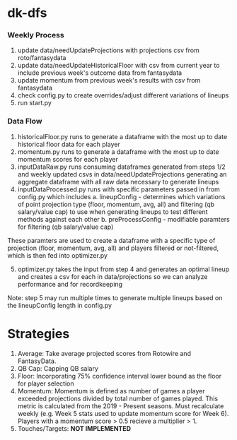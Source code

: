 # dk-dfs
### Weekly Process
1. update data/needUpdateProjections with projections csv from roto/fantasydata
2. update data/needUpdateHistoricalFloor with csv from current year to include previous week's outcome data from fantasydata
3. update momentum from previous week's results with csv from fantasydata
4. check config.py to create overrides/adjust different variations of lineups
5. run start.py


### Data Flow
1. historicalFloor.py runs to generate a dataframe with the most up to date historical floor data for each player
2. momentum.py runs to generate a dataframe with the most up to date momentum scores for each player
3. inputDataRaw.py runs consuming dataframes generated from steps 1/2 and weekly updated csvs in data/needUpdateProjections generating an aggregate dataframe with all raw data necessary to generate lineups
4. inputDataProcessed.py runs with specific parameters passed in from config.py which includes
  a. lineupConfig - determines which variations of point projection type (floor, momentum, avg, all) and filtering (qb salary/value cap) to use when generating lineups to test different methods against each other
  b. preProcessConfig - modifiable paramters for filtering (qb salary/value cap)

  These paramters are used to create a dataframe with a specific type of projection (floor, momentum, avg, all) and players filtered or not-filtered, which is then fed into optimizer.py

5. optimizer.py takes the input from step 4 and generates an optimal lineup and creates a csv for each in data/projections so we can analyze performance and for recordkeeping

Note: step 5 may run multiple times to generate multiple lineups based on the lineupConfig length in config.py

# Strategies
1. Average: Take average projected scores from Rotowire and FantasyData.
2. QB Cap: Capping QB salary
3. Floor: Incorporating 75% confidence interval lower bound as the floor for player selection
4. Momentum: Momentum is defined as number of games a player exceeded projections divided by total number of games played. This metric is calculated from the 2019 - Present seasons. Must recalculate weekly (e.g. Week 5 stats used to update momentum score for Week 6). Players with a momentum score > 0.5 recieve a multiplier > 1.
5. Touches/Targets: **NOT IMPLEMENTED**
